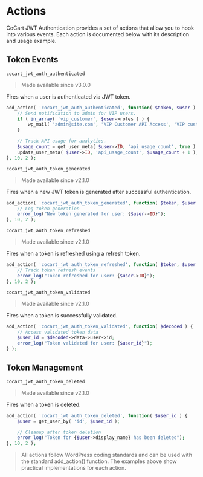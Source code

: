 # Actions

CoCart JWT Authentication provides a set of actions that allow you to hook into various events. Each action is documented below with its description and usage example.

## Token Events

`cocart_jwt_auth_authenticated`

> Made available since v3.0.0

Fires when a user is authenticated via JWT token.

```php
add_action( 'cocart_jwt_auth_authenticated', function( $token, $user ) {
    // Send notification to admin for VIP users.
    if ( in_array( 'vip_customer', $user->roles ) ) {
        wp_mail( 'admin@site.com', 'VIP Customer API Access', "VIP customer {$user->display_name} accessed the API" );
    }

    // Track API usage for analytics.
    $usage_count = get_user_meta( $user->ID, 'api_usage_count', true ) ?: 0;
    update_user_meta( $user->ID, 'api_usage_count', $usage_count + 1 );
}, 10, 2 );
```

`cocart_jwt_auth_token_generated`

> Made available since v2.1.0

Fires when a new JWT token is generated after successful authentication.

```php
add_action( 'cocart_jwt_auth_token_generated', function( $token, $user ) {
    // Log token generation
    error_log("New token generated for user: {$user->ID}");
}, 10, 2 );
```

`cocart_jwt_auth_token_refreshed`

> Made available since v2.1.0

Fires when a token is refreshed using a refresh token.

```php
add_action( 'cocart_jwt_auth_token_refreshed', function( $token, $user ) {
    // Track token refresh events
    error_log("Token refreshed for user: {$user->ID}");
}, 10, 2 );
```

`cocart_jwt_auth_token_validated`

> Made available since v2.1.0

Fires when a token is successfully validated.

```php
add_action( 'cocart_jwt_auth_token_validated', function( $decoded ) {
    // Access validated token data
    $user_id = $decoded->data->user->id;
    error_log("Token validated for user: {$user_id}");
} );
```

## Token Management

`cocart_jwt_auth_token_deleted`

> Made available since v2.1.0

Fires when a token is deleted.

```php
add_action( 'cocart_jwt_auth_token_deleted', function( $user_id ) {
    $user = get_user_by( 'id', $user_id );

    // Cleanup after token deletion
    error_log("Token for {$user->display_name} has been deleted");
}, 10, 2 );
```

> All actions follow WordPress coding standards and can be used with the standard add_action() function. The examples above show practical implementations for each action.